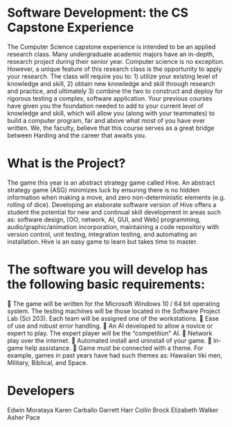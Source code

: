 # Software Development: the CS Capstone Experience

The Computer Science capstone experience is intended to be an applied research class. Many undergraduate academic
majors have an in-depth, research project during their senior year. Computer science is no exception. However, a unique feature of
this research class is the opportunity to apply your research. The class will require you to: 1) utilize your existing level of knowledge
and skill, 2) obtain new knowledge and skill through research and practice, and ultimately 3) combine the two to construct and deploy
for rigorous testing a complex, software application. Your previous courses have given you the foundation needed to add to your
current level of knowledge and skill, which will allow you (along with your teammates) to build a computer program, far and above
what most of you have ever written. We, the faculty, believe that this course serves as a great bridge between Harding and the career
that awaits you.

# What is the Project?
The game this year is an abstract strategy game called Hive. An abstract strategy game (ASG) minimizes luck by ensuring there is no hidden information when making a move, and zero non-deterministic elements (e.g. rolling of dice). Developing an elaborate software version of Hive offers a student the potential for new and continual skill development in areas such as: software design, [OO, network, AI, GUI, and Web] programming, audio/graphic/animation incorporation, maintaining a code repository with version control, unit testing, integration testing, and automating an installation. Hive is an easy game to learn but takes time to master.

# The software you will develop has the following basic requirements:
 The game will be written for the Microsoft Windows 10 / 64 bit operating system. The testing machines will be those located in the Software Project Lab (Sci 203). Each team will be assigned one of the workstations.
 Ease of use and robust error handling.
 An AI developed to allow a novice or expert to play. The expert player will be the “competition” AI.
 Network play over the internet.
 Automated install and uninstall of your game.
 In-game help assistance.
 Game must be connected with a theme. For example, games in past years have had such themes as: Hawaiian tiki men, Military, Biblical, and Space.

# Developers
Edwin Morataya
Karen Carballo
Garrett Harr
Collin Brock
Elizabeth Walker
Asher Pace
